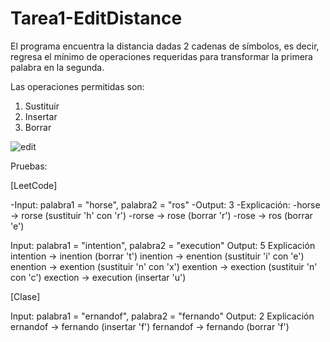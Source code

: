 # Tarea1-EditDistance
El programa encuentra la distancia dadas 2 cadenas de símbolos, es decir, regresa el mínimo de operaciones requeridas
para transformar la primera palabra en la segunda.

Las operaciones permitidas son:
1) Sustituir
2) Insertar
3) Borrar

![edit](https://user-images.githubusercontent.com/98791779/185814362-d1c892dc-b426-47cd-bd61-9d9a0cdaa937.png)

Pruebas:

[LeetCode]

-Input: palabra1 = "horse", palabra2 = "ros"
-Output: 3
-Explicación:
-horse -> rorse (sustituir 'h' con 'r')
-rorse -> rose (borrar 'r')
-rose -> ros (borrar 'e')

Input: palabra1 = "intention", palabra2 = "execution"
Output: 5
Explicación
intention -> inention (borrar 't')
inention -> enention (sustituir 'i' con 'e')
enention -> exention (sustituir 'n' con 'x')
exention -> exection (sustituir 'n' con 'c')
exection -> execution (insertar 'u')

[Clase]

Input: palabra1 = "ernandof", palabra2 = "fernando"
Output: 2
Explicación
ernandof -> fernando (insertar 'f')
fernandof -> fernando (borrar 'f')
